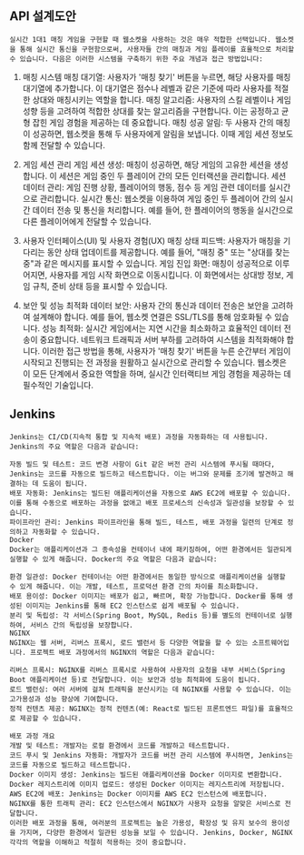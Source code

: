 ## API 설계도안
    실시간 1대1 매칭 게임을 구현할 때 웹소켓을 사용하는 것은 매우 적합한 선택입니다. 웹소켓을 통해 실시간 통신을 구현함으로써, 사용자들 간의 매칭과 게임 플레이를 효율적으로 처리할 수 있습니다. 다음은 이러한 시스템을 구축하기 위한 주요 개념과 접근 방법입니다:

1. 매칭 시스템
    매칭 대기열: 사용자가 '매칭 찾기' 버튼을 누르면, 해당 사용자를 매칭 대기열에 추가합니다. 이 대기열은 점수나 레벨과 같은 기준에 따라 사용자를 적절한 상대와 매칭시키는 역할을 합니다.
    매칭 알고리즘: 사용자의 스킬 레벨이나 게임 성향 등을 고려하여 적합한 상대를 찾는 알고리즘을 구현합니다. 이는 공정하고 균형 잡힌 게임 경험을 제공하는 데 중요합니다.
    매칭 성공 알림: 두 사용자 간의 매칭이 성공하면, 웹소켓을 통해 두 사용자에게 알림을 보냅니다. 이때 게임 세션 정보도 함께 전달할 수 있습니다.

2. 게임 세션 관리
    게임 세션 생성: 매칭이 성공하면, 해당 게임의 고유한 세션을 생성합니다. 이 세션은 게임 중인 두 플레이어 간의 모든 인터랙션을 관리합니다.
    세션 데이터 관리: 게임 진행 상황, 플레이어의 행동, 점수 등 게임 관련 데이터를 실시간으로 관리합니다.
    실시간 통신: 웹소켓을 이용하여 게임 중인 두 플레이어 간의 실시간 데이터 전송 및 통신을 처리합니다. 예를 들어, 한 플레이어의 행동을 실시간으로 다른 플레이어에게 전달할 수 있습니다.

3. 사용자 인터페이스(UI) 및 사용자 경험(UX)
    매칭 상태 피드백: 사용자가 매칭을 기다리는 동안 상태 업데이트를 제공합니다. 예를 들어, "매칭 중" 또는 "상대를 찾는 중"과 같은 메시지를 표시할 수 있습니다.
    게임 진입 화면: 매칭이 성공적으로 이루어지면, 사용자를 게임 시작 화면으로 이동시킵니다. 이 화면에서는 상대방 정보, 게임 규칙, 준비 상태 등을 표시할 수 있습니다.

4. 보안 및 성능 최적화
    데이터 보안: 사용자 간의 통신과 데이터 전송은 보안을 고려하여 설계해야 합니다. 예를 들어, 웹소켓 연결은 SSL/TLS를 통해 암호화될 수 있습니다.
    성능 최적화: 실시간 게임에서는 지연 시간을 최소화하고 효율적인 데이터 전송이 중요합니다. 네트워크 트래픽과 서버 부하를 고려하여 시스템을 최적화해야 합니다.
    이러한 접근 방법을 통해, 사용자가 '매칭 찾기' 버튼을 누른 순간부터 게임이 시작되고 진행되는 전 과정을 원활하고 실시간으로 관리할 수 있습니다. 웹소켓은 이 모든 단계에서 중요한 역할을 하며, 실시간 인터랙티브 게임 경험을 제공하는 데 필수적인 기술입니다.


## Jenkins
    Jenkins는 CI/CD(지속적 통합 및 지속적 배포) 과정을 자동화하는 데 사용됩니다. Jenkins의 주요 역할은 다음과 같습니다:

    자동 빌드 및 테스트: 코드 변경 사항이 Git 같은 버전 관리 시스템에 푸시될 때마다, Jenkins는 코드를 자동으로 빌드하고 테스트합니다. 이는 버그와 문제를 조기에 발견하고 해결하는 데 도움이 됩니다.
    배포 자동화: Jenkins는 빌드된 애플리케이션을 자동으로 AWS EC2에 배포할 수 있습니다. 이를 통해 수동으로 배포하는 과정을 없애고 배포 프로세스의 신속성과 일관성을 보장할 수 있습니다.
    파이프라인 관리: Jenkins 파이프라인을 통해 빌드, 테스트, 배포 과정을 일련의 단계로 정의하고 자동화할 수 있습니다.
    Docker
    Docker는 애플리케이션과 그 종속성을 컨테이너 내에 패키징하여, 어떤 환경에서든 일관되게 실행할 수 있게 해줍니다. Docker의 주요 역할은 다음과 같습니다:

    환경 일관성: Docker 컨테이너는 어떤 환경에서든 동일한 방식으로 애플리케이션을 실행할 수 있게 해줍니다. 이는 개발, 테스트, 프로덕션 환경 간의 차이를 최소화합니다.
    배포 용이성: Docker 이미지는 배포가 쉽고, 빠르며, 확장 가능합니다. Docker를 통해 생성된 이미지는 Jenkins를 통해 EC2 인스턴스로 쉽게 배포될 수 있습니다.
    분리 및 독립성: 각 서비스(Spring Boot, MySQL, Redis 등)를 별도의 컨테이너로 실행하여, 서비스 간의 독립성을 보장합니다.
    NGINX
    NGINX는 웹 서버, 리버스 프록시, 로드 밸런서 등 다양한 역할을 할 수 있는 소프트웨어입니다. 프로젝트 배포 과정에서의 NGINX의 역할은 다음과 같습니다:

    리버스 프록시: NGINX를 리버스 프록시로 사용하여 사용자의 요청을 내부 서비스(Spring Boot 애플리케이션 등)로 전달합니다. 이는 보안과 성능 최적화에 도움이 됩니다.
    로드 밸런싱: 여러 서버에 걸쳐 트래픽을 분산시키는 데 NGINX를 사용할 수 있습니다. 이는 고가용성과 성능 향상에 기여합니다.
    정적 컨텐츠 제공: NGINX는 정적 컨텐츠(예: React로 빌드된 프론트엔드 파일)를 효율적으로 제공할 수 있습니다.

    배포 과정 개요
    개발 및 테스트: 개발자는 로컬 환경에서 코드를 개발하고 테스트합니다.
    코드 푸시 및 Jenkins 자동화: 개발자가 코드를 버전 관리 시스템에 푸시하면, Jenkins는 코드를 자동으로 빌드하고 테스트합니다.
    Docker 이미지 생성: Jenkins는 빌드된 애플리케이션을 Docker 이미지로 변환합니다.
    Docker 레지스트리에 이미지 업로드: 생성된 Docker 이미지는 레지스트리에 저장됩니다.
    AWS EC2에 배포: Jenkins는 Docker 이미지를 AWS EC2 인스턴스에 배포합니다.
    NGINX를 통한 트래픽 관리: EC2 인스턴스에서 NGINX가 사용자 요청을 알맞은 서비스로 전달합니다.
    이러한 배포 과정을 통해, 여러분의 프로젝트는 높은 가용성, 확장성 및 유지 보수의 용이성을 가지며, 다양한 환경에서 일관된 성능을 보일 수 있습니다. Jenkins, Docker, NGINX 각각의 역할을 이해하고 적절히 적용하는 것이 중요합니다.
